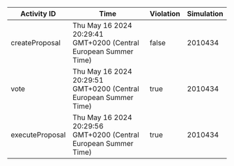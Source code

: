 | Activity ID | Time | Violation | Simulation |
| --- | --- | --- | --- |
| createProposal | Thu May 16 2024 20:29:41 GMT+0200 (Central European Summer Time) | false | 2010434 |
| vote | Thu May 16 2024 20:29:51 GMT+0200 (Central European Summer Time) | true | 2010434 |
| executeProposal | Thu May 16 2024 20:29:56 GMT+0200 (Central European Summer Time) | true | 2010434 |